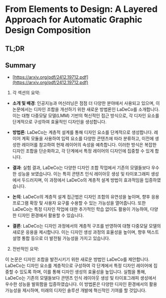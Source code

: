 # From Elements to Design: A Layered Approach for Automatic Graphic Design Composition
## TL;DR
## Summary
- [https://arxiv.org/pdf/2412.19712.pdf](https://arxiv.org/pdf/2412.19712.pdf)

1. 각 섹션의 요약:

- **소개 및 배경**: 인공지능과 머신러닝은 점점 더 다양한 분야에서 사용되고 있으며, 이 논문에서는 디자인 조합을 개선하기 위한 새로운 방법론인 LaDeCo를 소개합니다. 이는 대형 다중모달 모델(LMM) 기반의 혁신적인 접근 방식으로, 각 디자인 요소를 단계적으로 구성하여 효율적인 디자인을 생성합니다.

- **방법론**: LaDeCo는 계층적 설계를 통해 디자인 요소를 단계적으로 생성합니다. 레이어 계획 모듈을 사용하여 입력 요소를 다양한 콘텐츠에 따라 분류하고, 이전에 생성한 레이어를 참고하여 현재 레이어의 속성을 예측합니다. 이러한 방식은 복잡한 디자인 조합을 단순화하고, 각 단계에서 특정 레이어의 디자인에 집중할 수 있게 합니다.

- **결과**: 실험 결과, LaDeCo는 다양한 디자인 조합 작업에서 기존의 모델들보다 우수한 성능을 보였습니다. 이는 특히 콘텐츠 인식 레이아웃 생성 및 타이포그래피 생성에서 두드러지며, 이 과정에서 LaDeCo의 계층적 설계 방법이 효과적임을 입증하였습니다.

- **논의**: LaDeCo의 계층적 설계 접근법은 디자인 조합의 유연성을 높이며, 향후 응용 프로그램 확장 및 사용자 요구를 수용할 수 있는 가능성을 열어줍니다. 또한 LaDeCo는 특정 디자인 작업에 대한 추가적인 학습 없이도 활용이 가능하여, 다양한 디자인 환경에서 활용할 수 있습니다.

- **결론**: LaDeCo는 디자인 과정에서의 계층적 구조를 반영하여 대형 다중모달 모델의 새로운 응용을 제시합니다. 이는 디자인 생성 과정의 효율성을 높이며, 향후 텍스트 설명 통합 등으로 더 발전될 가능성을 가지고 있습니다.

2. 전반적인 요약:

이 논문은 디자인 조합을 발전시키기 위한 새로운 방법인 LaDeCo를 제안합니다. LaDeCo는 디자인 요소를 계층적으로 구성하여 각 단계에서 특정 디자인 레이어에 집중할 수 있도록 하며, 이를 통해 디자인 생성의 효율성을 높입니다. 실험을 통해, LaDeCo는 기존의 모델들보다 콘텐츠 인식 레이아웃 생성 및 타이포그래피 생성에서 우수한 성능을 발휘함을 입증하였습니다. 이 방법론은 다양한 디자인 환경에서의 활용 가능성을 제시하며, 미래의 디자인 솔루션 개발에 혁신적인 기여를 할 것입니다.